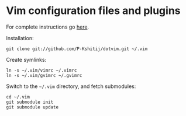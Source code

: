 # Vim configuration files and plugins

For complete instructions go [here](http://vimcasts.org/episodes/synchronizing-plugins-with-git-submodules-and-pathogen/).

Installation:

    git clone git://github.com/P-Kshitij/dotvim.git ~/.vim

Create symlinks:

    ln -s ~/.vim/vimrc ~/.vimrc
    ln -s ~/.vim/gvimrc ~/.gvimrc

Switch to the `~/.vim` directory, and fetch submodules:

    cd ~/.vim
    git submodule init
    git submodule update

